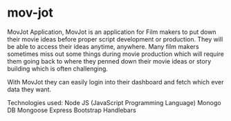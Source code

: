 # mov-jot
MovJot Application, MovJot is an application for Film makers to put down their movie ideas before proper script development or production. They will be able to access their ideas anytime, anywhere. Many film makers sometimes miss out some things during movie production which will require them going back to where they penned down their movie ideas or story building which is often challenging.

With MovJot they can easily login into their dashboard and fetch which ever data they want. 

Technologies used: Node JS (JavaScript Programming Language) Monogo DB Mongoose Express Bootstrap Handlebars
